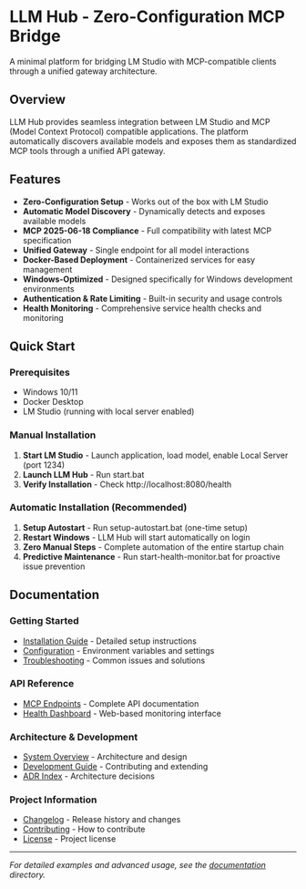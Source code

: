 # LLM Hub - Zero-Configuration MCP Bridge

A minimal platform for bridging LM Studio with MCP-compatible clients through a unified gateway architecture.

## Overview

LLM Hub provides seamless integration between LM Studio and MCP (Model Context Protocol) compatible applications. The platform automatically discovers available models and exposes them as standardized MCP tools through a unified API gateway.

## Features

- **Zero-Configuration Setup** - Works out of the box with LM Studio
- **Automatic Model Discovery** - Dynamically detects and exposes available models
- **MCP 2025-06-18 Compliance** - Full compatibility with latest MCP specification
- **Unified Gateway** - Single endpoint for all model interactions
- **Docker-Based Deployment** - Containerized services for easy management
- **Windows-Optimized** - Designed specifically for Windows development environments
- **Authentication & Rate Limiting** - Built-in security and usage controls
- **Health Monitoring** - Comprehensive service health checks and monitoring

## Quick Start

### Prerequisites

- Windows 10/11
- Docker Desktop
- LM Studio (running with local server enabled)

### Manual Installation

1. **Start LM Studio** - Launch application, load model, enable Local Server (port 1234)
2. **Launch LLM Hub** - Run start.bat
3. **Verify Installation** - Check http://localhost:8080/health

### Automatic Installation (Recommended)

1. **Setup Autostart** - Run setup-autostart.bat (one-time setup)
2. **Restart Windows** - LLM Hub will start automatically on login
3. **Zero Manual Steps** - Complete automation of the entire startup chain
4. **Predictive Maintenance** - Run start-health-monitor.bat for proactive issue prevention

## Documentation

### Getting Started
- [Installation Guide](docs/INSTALL.md) - Detailed setup instructions
- [Configuration](docs/CONFIGURATION.md) - Environment variables and settings
- [Troubleshooting](docs/TROUBLESHOOTING.md) - Common issues and solutions

### API Reference
- [MCP Endpoints](docs/api/MCP-ENDPOINTS.md) - Complete API documentation
- [Health Dashboard](docs/dashboard/) - Web-based monitoring interface

### Architecture & Development
- [System Overview](docs/architecture/OVERVIEW.md) - Architecture and design
- [Development Guide](docs/DEVELOPMENT.md) - Contributing and extending
- [ADR Index](docs/architecture/decisions/ADR-INDEX.md) - Architecture decisions

### Project Information
- [Changelog](CHANGELOG.md) - Release history and changes
- [Contributing](CONTRIBUTING.md) - How to contribute
- [License](LICENSE) - Project license

---

*For detailed examples and advanced usage, see the [documentation](docs/) directory.*
